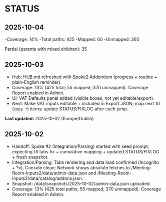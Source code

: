 # STATUS
## 2025-10-04
-Coverage: 14%
-Total paths: 425
-Mapped: 60
-Unmapped: 365

Partial (parents with mixed children): 35
## 2025-10-03
- Hub: HUB.md refreshed with Spoke2 Addendum (progress + routine + plain-English reminder).
- Coverage: 13% (425 total; 55 mapped; 370 unmapped). Coverage Report enabled in Admin.
- UI: VAT Defaults panel added (visible boxes, not yet editable/export).
- Next: Make VAT inputs editable + included in Export JSON; map next 10 (`copy.*`) items; update STATUS/FIXLOG after each jump.

**Last updated:** 2025-10-02 (Europe/Dublin)

## 2025-10-02
- Handoff: Spoke #2 (Integration/Parsing) started with seed prompt; expecting UI tabs fix + cumulative mapping + updated STATUS/FIXLOG + fresh snapshot.
- Integration/Parsing: Tabs rendering and data load confirmed (Incognito + ?v). Console clean; Network shows absolute fetches to /Meeting-Room-Inputs2/data/admin-data.json and /Meeting-Room-Inputs2/data/catalog/addons.json.
- Snapshot: /data/snapshots/2025-10-02/admin-data.json uploaded.
- Coverage: 13% (425 total paths; 55 mapped; 370 unmapped). Coverage Report enabled in Admin.
